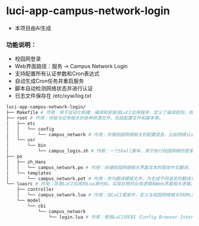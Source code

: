 # luci-app-campus-network-login

- 本项目由AI生成

### 功能说明：
- 校园网登录
- Web界面路径：服务 -> Campus Network Login
- 支持配置所有认证参数和Cron表达式
- 自动生成Cron任务并重启服务
- 脚本自动检测网络状态并进行认证
- 日志文件保存在 /etc/xyw/log.txt

```BASH
luci-app-campus-network-login/
├── Makefile # 作用：用于自动化构建、编译和安装该LuCI应用程序，定义了编译规则、依赖关系以及安装目标等，是项目构建过程中的关键文件。
├── root # 作用：存放与应用相关的各种资源文件，包括配置文件和脚本等。
│   ├── etc
│   │   └── config
│   │       └── campus_network # 作用：存储校园网络相关的配置信息，比如网络认证参数、服务器地址等。
│   └── usr
│       └── bin
│           └── campus_login.sh # 作用：一个Shell脚本，用于执行校园网络的登录操作，可能包含与认证服务器交互的命令等。
├── po
│   ├── zh_Hans
│   │   └── campus_network.po # 作用：存储校园网络相关界面文本的简体中文翻译，用于多语言支持。
│   └── templates
│       └── campus_network.pot # 作用：作为翻译模板文件，为生成不同语言的翻译文件提供基础。
└── luasrc # 作用：存放LuCI应用的Lua源代码，实现应用的业务逻辑和Web界面相关逻辑。
    ├── controller
    │   └── campus_network.lua # 作用：在LuCI框架中，定义与校园网络相关的URL路由规则和对应的处理函数，负责处理用户的请求并返回相应结果。
    └── model
        └── cbi
            └── campus_network
                └── login.lua # 作用：使用LuCI的CBI（Config Browser Interface）框架，定义校园网络登录界面的配置和行为逻辑，例如界面元素的展示、数据验证等。
```